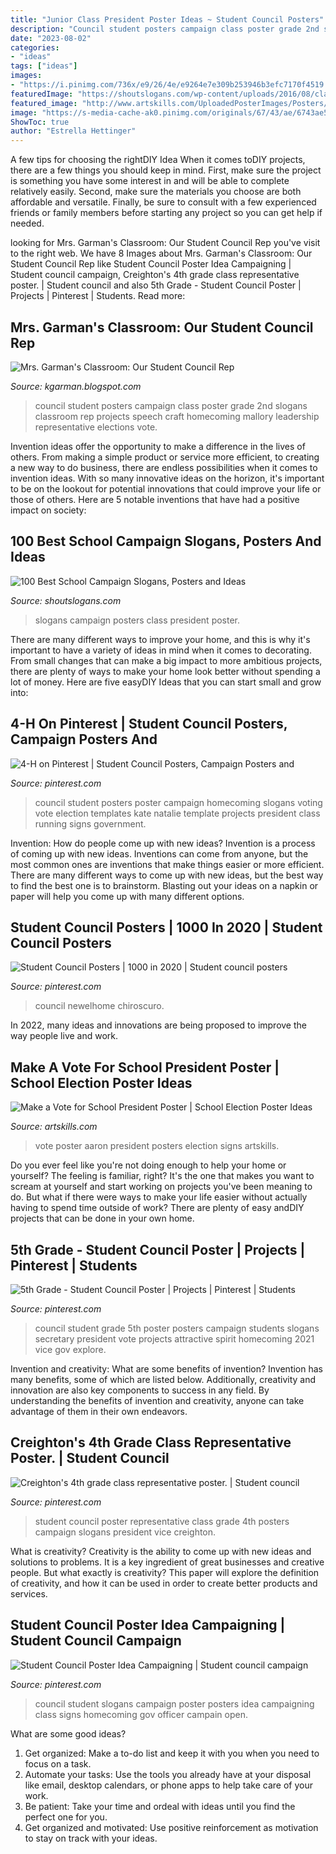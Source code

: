 ```yaml
---
title: "Junior Class President Poster Ideas ~ Student Council Posters"
description: "Council student posters campaign class poster grade 2nd slogans classroom rep projects speech craft homecoming mallory leadership representative elections vote"
date: "2023-08-02"
categories:
- "ideas"
tags: ["ideas"]
images:
- "https://i.pinimg.com/736x/e9/26/4e/e9264e7e309b253946b3efc7170f4519.jpg"
featuredImage: "https://shoutslogans.com/wp-content/uploads/2016/08/class-president-poster-ideas.gif"
featured_image: "http://www.artskills.com/UploadedPosterImages/Posters/Zoom/9Gh8UQ.jpg"
image: "https://s-media-cache-ak0.pinimg.com/originals/67/43/ae/6743ae59992067d736668f9e5d81e32b.jpg"
ShowToc: true
author: "Estrella Hettinger"
---
```



A few tips for choosing the rightDIY Idea
When it comes toDIY projects, there are a few things you should keep in mind. First, make sure the project is something you have some interest in and will be able to complete relatively easily. Second, make sure the materials you choose are both affordable and versatile. Finally, be sure to consult with a few experienced friends or family members before starting any project so you can get help if needed.

	

		
looking for Mrs. Garman&#039;s Classroom: Our Student Council Rep you've visit to the right web. We have 8 Images about Mrs. Garman&#039;s Classroom: Our Student Council Rep like Student Council Poster Idea Campaigning | Student council campaign, Creighton&#039;s 4th grade class representative poster. | Student council and also 5th Grade - Student Council Poster | Projects | Pinterest | Students. Read more:
		
    
## Mrs. Garman&#039;s Classroom: Our Student Council Rep

<img loading=lazy src="http://3.bp.blogspot.com/_BhMux15gTss/TKE6PNWnTwI/AAAAAAAAADY/c3zXw1FdagQ/s400/001.JPG" onerror="this.onerror=null;this.src='https://tse2.mm.bing.net/th?id=OIP.KaT_00ZawpUocNPEsCr_QQAAAA&amp;pid=15.1';" alt="Mrs. Garman&#039;s Classroom: Our Student Council Rep">

_Source: kgarman.blogspot.com_

>council student posters campaign class poster grade 2nd slogans classroom rep projects speech craft homecoming mallory leadership representative elections vote. 

	

Invention ideas offer the opportunity to make a difference in the lives of others. From making a simple product or service more efficient, to creating a new way to do business, there are endless possibilities when it comes to invention ideas. With so many innovative ideas on the horizon, it's important to be on the lookout for potential innovations that could improve your life or those of others. Here are 5 notable inventions that have had a positive impact on society: 
    
## 100 Best School Campaign Slogans, Posters And Ideas

<img loading=lazy src="https://shoutslogans.com/wp-content/uploads/2016/08/class-president-poster-ideas.gif" onerror="this.onerror=null;this.src='https://tse1.mm.bing.net/th?id=OIP.R1gJgEid9JE8lOV9h1bVnQHaIL&amp;pid=15.1';" alt="100 Best School Campaign Slogans, Posters and Ideas">

_Source: shoutslogans.com_

>slogans campaign posters class president poster. 

	

There are many different ways to improve your home, and this is why it's important to have a variety of ideas in mind when it comes to decorating. From small changes that can make a big impact to more ambitious projects, there are plenty of ways to make your home look better without spending a lot of money. Here are five easyDIY Ideas that you can start small and grow into: 

    
## 4-H On Pinterest | Student Council Posters, Campaign Posters And

<img loading=lazy src="https://s-media-cache-ak0.pinimg.com/originals/67/43/ae/6743ae59992067d736668f9e5d81e32b.jpg" onerror="this.onerror=null;this.src='https://tse2.mm.bing.net/th?id=OIP.Csrp9Ui32V3QyHTjbzDbDAHaJ3&amp;pid=15.1';" alt="4-H on Pinterest | Student Council Posters, Campaign Posters and">

_Source: pinterest.com_

>council student posters poster campaign homecoming slogans voting vote election templates kate natalie template projects president class running signs government. 

	

Invention: How do people come up with new ideas?
Invention is a process of coming up with new ideas. Inventions can come from anyone, but the most common ones are inventions that make things easier or more efficient. There are many different ways to come up with new ideas, but the best way to find the best one is to brainstorm. Blasting out your ideas on a napkin or paper will help you come up with many different options.

    
## Student Council Posters | 1000 In 2020 | Student Council Posters

<img loading=lazy src="https://i.pinimg.com/736x/e9/26/4e/e9264e7e309b253946b3efc7170f4519.jpg" onerror="this.onerror=null;this.src='https://tse4.mm.bing.net/th?id=OIP.Xc3QoG0X5Xq2RqGZC_4ZKwHaJ6&amp;pid=15.1';" alt="Student Council Posters | 1000 in 2020 | Student council posters">

_Source: pinterest.com_

>council newelhome chiroscuro. 

	

In 2022, many ideas and innovations are being proposed to improve the way people live and work.

    
## Make A Vote For School President Poster | School Election Poster Ideas

<img loading=lazy src="http://www.artskills.com/UploadedPosterImages/Posters/Zoom/9Gh8UQ.jpg" onerror="this.onerror=null;this.src='https://tse3.mm.bing.net/th?id=OIP.IBlg3JLX0Zhy3X5G3SKQQQHaF0&amp;pid=15.1';" alt="Make a Vote for School President Poster | School Election Poster Ideas">

_Source: artskills.com_

>vote poster aaron president posters election signs artskills. 

	

Do you ever feel like you're not doing enough to help your home or yourself? The feeling is familiar, right? It's the one that makes you want to scream at yourself and start working on projects you've been meaning to do. But what if there were ways to make your life easier without actually having to spend time outside of work? There are plenty of easy andDIY projects that can be done in your own home.

    
## 5th Grade - Student Council Poster | Projects | Pinterest | Students

<img loading=lazy src="https://s-media-cache-ak0.pinimg.com/originals/c6/09/6a/c6096a11ab2acafd0a32013d86b76c79.jpg" onerror="this.onerror=null;this.src='https://tse4.mm.bing.net/th?id=OIP.eUhlLP4nsjM2oaYgRrV0SwHaKB&amp;pid=15.1';" alt="5th Grade - Student Council Poster | Projects | Pinterest | Students">

_Source: pinterest.com_

>council student grade 5th poster posters campaign students slogans secretary president vote projects attractive spirit homecoming 2021 vice gov explore. 

	

Invention and creativity: What are some benefits of invention?
Invention has many benefits, some of which are listed below. Additionally, creativity and innovation are also key components to success in any field. By understanding the benefits of invention and creativity, anyone can take advantage of them in their own endeavors.

    
## Creighton&#039;s 4th Grade Class Representative Poster. | Student Council

<img loading=lazy src="https://i.pinimg.com/originals/47/21/2d/47212d7e57f7f571b74048f3b82d951b.jpg" onerror="this.onerror=null;this.src='https://tse4.mm.bing.net/th?id=OIP.RHbhc7c4-dKJEA071dq9yAHaNK&amp;pid=15.1';" alt="Creighton&#039;s 4th grade class representative poster. | Student council">

_Source: pinterest.com_

>student council poster representative class grade 4th posters campaign slogans president vice creighton. 

	

What is creativity?
Creativity is the ability to come up with new ideas and solutions to problems. It is a key ingredient of great businesses and creative people. But what exactly is creativity? This paper will explore the definition of creativity, and how it can be used in order to create better products and services.

    
## Student Council Poster Idea Campaigning | Student Council Campaign

<img loading=lazy src="https://i.pinimg.com/736x/4e/5f/c4/4e5fc45dc7320e55c41dd7fddbcd293c.jpg" onerror="this.onerror=null;this.src='https://tse3.mm.bing.net/th?id=OIP.Q84wLefLknS6xGYMQ2iQwAHaJ3&amp;pid=15.1';" alt="Student Council Poster Idea Campaigning | Student council campaign">

_Source: pinterest.com_

>council student slogans campaign poster posters idea campaigning class signs homecoming gov officer campain open. 

	

What are some good ideas?
1. Get organized: Make a to-do list and keep it with you when you need to focus on a task.
2. Automate your tasks: Use the tools you already have at your disposal like email, desktop calendars, or phone apps to help take care of your work.
3. Be patient: Take your time and ordeal with ideas until you find the perfect one for you.
4. Get organized and motivated: Use positive reinforcement as motivation to stay on track with your ideas.

